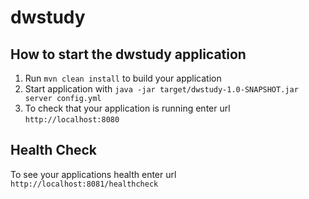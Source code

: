 # dwstudy

How to start the dwstudy application
---

1. Run `mvn clean install` to build your application
1. Start application with `java -jar target/dwstudy-1.0-SNAPSHOT.jar server config.yml`
1. To check that your application is running enter url `http://localhost:8080`

Health Check
---

To see your applications health enter url `http://localhost:8081/healthcheck`
